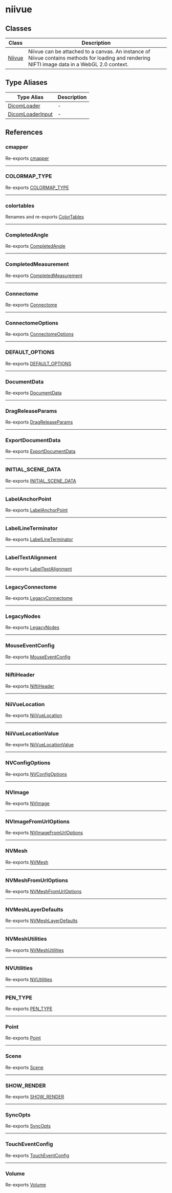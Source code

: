 # niivue

## Classes

| Class                       | Description                                                                                                                                   |
| --------------------------- | --------------------------------------------------------------------------------------------------------------------------------------------- |
| [Niivue](classes/Niivue.md) | Niivue can be attached to a canvas. An instance of Niivue contains methods for loading and rendering NIFTI image data in a WebGL 2.0 context. |

## Type Aliases

| Type Alias                                           | Description |
| ---------------------------------------------------- | ----------- |
| [DicomLoader](type-aliases/DicomLoader.md)           | -           |
| [DicomLoaderInput](type-aliases/DicomLoaderInput.md) | -           |

## References

### cmapper

Re-exports [cmapper](../colortables/variables/cmapper.md)

---

### COLORMAP_TYPE

Re-exports [COLORMAP_TYPE](../nvdocument/enumerations/COLORMAP_TYPE.md)

---

### colortables

Renames and re-exports [ColorTables](../colortables/classes/ColorTables.md)

---

### CompletedAngle

Re-exports [CompletedAngle](../nvdocument/interfaces/CompletedAngle.md)

---

### CompletedMeasurement

Re-exports [CompletedMeasurement](../nvdocument/interfaces/CompletedMeasurement.md)

---

### Connectome

Re-exports [Connectome](../types/type-aliases/Connectome.md)

---

### ConnectomeOptions

Re-exports [ConnectomeOptions](../types/type-aliases/ConnectomeOptions.md)

---

### DEFAULT_OPTIONS

Re-exports [DEFAULT_OPTIONS](../nvdocument/variables/DEFAULT_OPTIONS.md)

---

### DocumentData

Re-exports [DocumentData](../nvdocument/type-aliases/DocumentData.md)

---

### DragReleaseParams

Re-exports [DragReleaseParams](../types/type-aliases/DragReleaseParams.md)

---

### ExportDocumentData

Re-exports [ExportDocumentData](../nvdocument/type-aliases/ExportDocumentData.md)

---

### INITIAL_SCENE_DATA

Re-exports [INITIAL_SCENE_DATA](../nvdocument/variables/INITIAL_SCENE_DATA.md)

---

### LabelAnchorPoint

Re-exports [LabelAnchorPoint](../nvlabel/enumerations/LabelAnchorPoint.md)

---

### LabelLineTerminator

Re-exports [LabelLineTerminator](../nvlabel/enumerations/LabelLineTerminator.md)

---

### LabelTextAlignment

Re-exports [LabelTextAlignment](../nvlabel/enumerations/LabelTextAlignment.md)

---

### LegacyConnectome

Re-exports [LegacyConnectome](../types/type-aliases/LegacyConnectome.md)

---

### LegacyNodes

Re-exports [LegacyNodes](../types/type-aliases/LegacyNodes.md)

---

### MouseEventConfig

Re-exports [MouseEventConfig](../nvdocument/interfaces/MouseEventConfig.md)

---

### NiftiHeader

Re-exports [NiftiHeader](../types/type-aliases/NiftiHeader.md)

---

### NiiVueLocation

Re-exports [NiiVueLocation](../types/type-aliases/NiiVueLocation.md)

---

### NiiVueLocationValue

Re-exports [NiiVueLocationValue](../types/type-aliases/NiiVueLocationValue.md)

---

### NVConfigOptions

Re-exports [NVConfigOptions](../nvdocument/type-aliases/NVConfigOptions.md)

---

### NVImage

Re-exports [NVImage](../nvimage/classes/NVImage.md)

---

### NVImageFromUrlOptions

Re-exports [NVImageFromUrlOptions](../nvimage/functions/NVImageFromUrlOptions.md)

---

### NVMesh

Re-exports [NVMesh](../nvmesh/classes/NVMesh.md)

---

### NVMeshFromUrlOptions

Re-exports [NVMeshFromUrlOptions](../nvmesh/classes/NVMeshFromUrlOptions.md)

---

### NVMeshLayerDefaults

Re-exports [NVMeshLayerDefaults](../nvmesh/variables/NVMeshLayerDefaults.md)

---

### NVMeshUtilities

Re-exports [NVMeshUtilities](../nvmesh-utilities/classes/NVMeshUtilities.md)

---

### NVUtilities

Re-exports [NVUtilities](../nvutilities/classes/NVUtilities.md)

---

### PEN_TYPE

Re-exports [PEN_TYPE](../nvdocument/enumerations/PEN_TYPE.md)

---

### Point

Re-exports [Point](../types/type-aliases/Point.md)

---

### Scene

Re-exports [Scene](../nvdocument/type-aliases/Scene.md)

---

### SHOW_RENDER

Re-exports [SHOW_RENDER](../nvdocument/enumerations/SHOW_RENDER.md)

---

### SyncOpts

Re-exports [SyncOpts](../types/type-aliases/SyncOpts.md)

---

### TouchEventConfig

Re-exports [TouchEventConfig](../nvdocument/interfaces/TouchEventConfig.md)

---

### Volume

Re-exports [Volume](../types/type-aliases/Volume.md)
